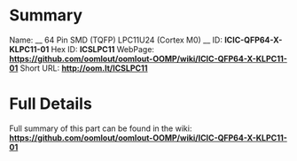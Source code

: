 
Summary
=================

Name: __ 64 Pin SMD (TQFP) LPC11U24 (Cortex M0) __
ID: __ICIC-QFP64-X-KLPC11-01__
Hex ID: __ICSLPC11__
WebPage: __https://github.com/oomlout/oomlout-OOMP/wiki/ICIC-QFP64-X-KLPC11-01__
Short URL: __http://oom.lt/ICSLPC11__

Full Details
==========================
Full summary of this part can be found in the wiki:   
__https://github.com/oomlout/oomlout-OOMP/wiki/ICIC-QFP64-X-KLPC11-01__   

